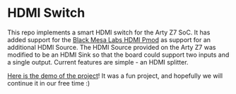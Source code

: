 # HDMI Switch

This repo implements a smart HDMI switch for the Arty Z7 SoC. It has added support for the [Black Mesa Labs HDMI Pmod](https://blackmesalabs.wordpress.com/2017/12/15/bml-hdmi-video-for-fpgas-over-pmod/) as support for an additional HDMI Source. The HDMI Source provided on the Arty Z7 was modified to be an HDMI Sink so that the board could support two inputs and a single output. Current features are simple - an HDMI splitter.

[Here is the demo of the project](https://youtu.be/DHaSTHosc3M)! It was a fun project, and hopefully we will continue it in our free time :)
